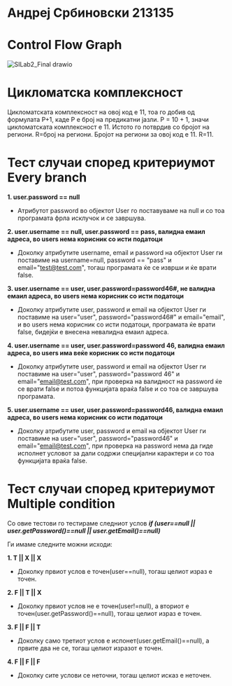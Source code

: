 # Андреј Србиновски 213135

# **Control Flow Graph**

![SILab2_Final drawio](https://github.com/srbinovskia46/SI_2023_lab2_213135/assets/108271909/a5eccf1e-dbbe-449a-988e-be950d87f916)


# **Цикломатска комплексност**

Цикломатската комплексност на овој код е 11, тоа го добив од формулата P+1, каде P е број на предикатни јазли. P = 10 + 1, значи цикломатската комплексност е 11. Истото го потврдив со бројот на региони. R=број на региони. Бројот на региони за овој код е 11. R=11.

# **Тест случаи според критериумот Every branch**

**1. user.password == null**
- Атрибутот password во објектот User го поставуваме на null и со тоа програмата фрла исклучок и се завршува.

**2. user.username == null, user.password == pass, валидна емаил адреса, во users нема корисник со исти податоци**
- Доколку атрибутите username, email и password на објектот User ги поставиме на username=null, password == "pass" и email="test@test.com", тогаш програмата ќе се изврши и ќе врати false.

**3. user.username == user, user.password=password46#, не валидна емаил адреса, во users нема корисник со исти податоци**
- Доколку атрибутите user, password и email на објектот User ги поставиме на user="user", password="password46#" и email="email", и во users нема корисник со исти податоци, програмата ќе врати false, бидејќи е внесена невалидна емаил адреса.

**4. user.username == user, user.password=password 46, валидна емаил адреса, во users има веќе корисник со исти податоци**
- Доколку атрибутите user, password и email на објектот User ги поставиме на user="user", password="password 46" и email="email@test.com", при проверка на валидност на password ќе се врати false и потоа функцијата враќа false и со тоа се завршува програмата.

**5. user.username == user, user.password=password46, валидна емаил адреса, во users нема корисник со исти податоци**
- Доколку атрибутите user, password и email на објектот User ги поставиме на user="user", password="password46" и email="email@test.com", при проверка на password нема да гиде исполнет условот за дали содржи специјални карактери и со тоа функцијата враќа false.


# **Тест случаи според критериумот Multiple condition**

 Со овие тестови го тестираме следниот услов _**if (user==null || user.getPassword()==null || user.getEmail()==null)**_
 
 Ги имамe следните можни исходи:
 
**1. T || X || X**

- Доколку првиот услов е точен(user==null), тогаш целиот израз е точен.
 
**2. F || T || X**

- Доколку првиот услов не е точен(user!=null), а вториот е точен(user.getPassword()==null), тогаш целиот израз е точен.

**3. F || F || T**

- Доколку само третиот услов е испонет(user.getEmail()==null), а првите два не се, тогаш целиот изразот е точен.

**4. F || F || F**

- Доколку сите услови се неточни, тогаш целиот исказ е неточен.

